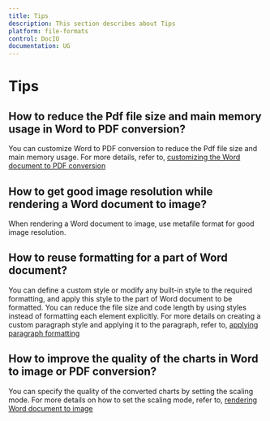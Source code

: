 ```yaml
---
title: Tips
description: This section describes about Tips
platform: file-formats
control: DocIO
documentation: UG
---
```

# Tips

## How to reduce the Pdf file size and main memory usage in Word to PDF conversion?

You can customize Word to PDF conversion to reduce the Pdf file size and main memory usage. For more details, refer to, [customizing the Word document to PDF conversion](http://www.google.com/# "")

## How to get good image resolution while rendering a Word document to image?

When rendering a Word document to image, use metafile format for good image resolution.

## How to reuse formatting for a part of Word document?

You can define a custom style or modify any built-in style to the required formatting, and apply this style to the part of Word document to be formatted. You can reduce the file size and code length by using styles instead of formatting each element explicitly. For more details on creating a custom paragraph style and applying it to the paragraph, refer to, [applying paragraph formatting](http://www.google.com/# "")

## How to improve the quality of the charts in Word to image or PDF conversion?

You can specify the quality of the converted charts by setting the scaling mode. For more details on how to set the scaling mode, refer to, [rendering Word document to image](http://www.google.com/# "")

